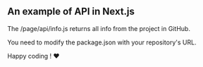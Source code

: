 ## An example of API in Next.js

The /page/api/info.js returns all info from the project in GitHub.

You need to modify the package.json with your repository's URL.

Happy coding ! ❤️